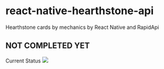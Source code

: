 # react-native-hearthstone-api
Hearthstone cards by mechanics by React Native and RapidApi

## NOT COMPLETED YET
Current Status
<img src=“https://github.com/kdetry/react-native-hearthstone-api/src/assets/images/current.png” raw=true />


